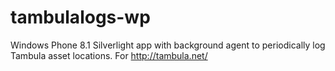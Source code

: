 # tambulalogs-wp
Windows Phone 8.1 Silverlight app with background agent to periodically log Tambula asset locations.  For http://tambula.net/ 
